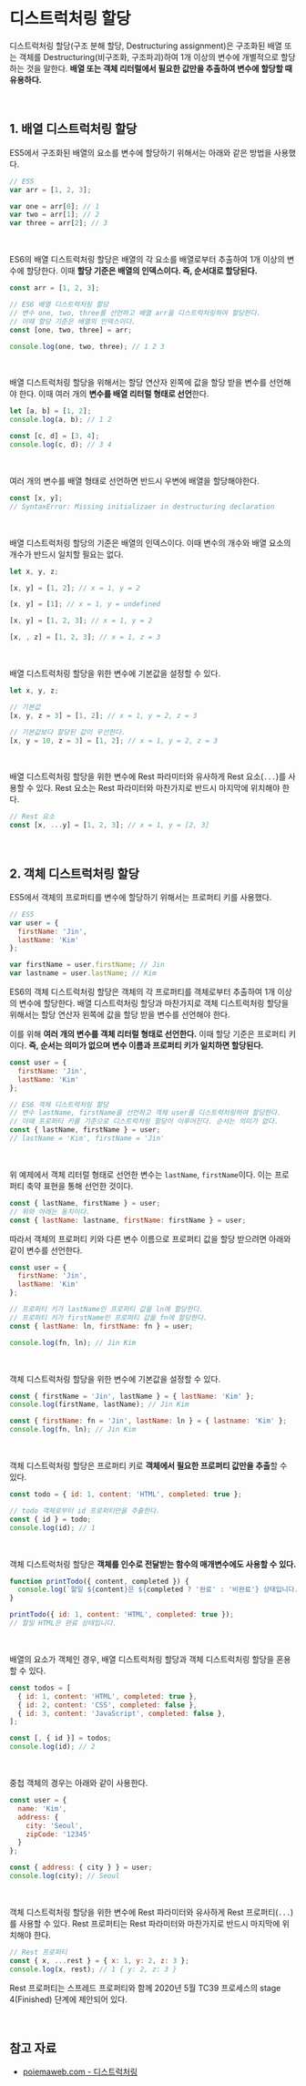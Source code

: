 # 디스트럭처링 할당

디스트럭처링 할당(구조 분해 할당, Destructuring assignment)은 구조화된 배열 또는 객체를 Destructuring(비구조화, 구조파괴)하여 1개 이상의 변수에 개별적으로 할당하는 것을 말한다. **배열 또는 객체 리터럴에서 필요한 값만을 추출하여 변수에 할당할 때 유용하다.**

&nbsp;  

## 1. 배열 디스트럭처링 할당

ES5에서 구조화된 배열의 요소를 변수에 할당하기 위해서는 아래와 같은 방법을 사용했다.

```javascript
// ES5
var arr = [1, 2, 3];

var one = arr[0]; // 1
var two = arr[1]; // 2
var three = arr[2]; // 3
```

&nbsp;  

ES6의 배열 디스트럭처링 할당은 배열의 각 요소를 배열로부터 추출하여 1개 이상의 변수에 할당한다. 이때 **할당 기준은 배열의 인덱스이다. 즉, 순서대로 할당된다.**

```javascript
const arr = [1, 2, 3];

// ES6 배열 디스트럭처링 할당
// 변수 one, two, three를 선언하고 배열 arr을 디스트럭처링하여 할당한다.
// 이때 할당 기준은 배열의 인덱스이다.
const [one, two, three] = arr;

console.log(one, two, three); // 1 2 3
```

&nbsp;  

배열 디스트럭처링 할당을 위해서는 할당 연산자 왼쪽에 값을 할당 받을 변수를 선언해야 한다. 이때 여러 개의 **변수를 배열 리터럴 형태로 선언**한다.

```javascript
let [a, b] = [1, 2];
console.log(a, b); // 1 2

const [c, d] = [3, 4];
console.log(c, d); // 3 4
```

&nbsp;  

여러 개의 변수를 배열 형태로 선언하면 반드시 우변에 배열을 할당해야한다.

```javascript
const [x, y];
// SyntaxError: Missing initializaer in destructuring declaration
```

&nbsp;  

배열 디스트럭처링 할당의 기준은 배열의 인덱스이다. 이때 변수의 개수와 배열 요소의 개수가 반드시 일치할 필요는 없다.

```javascript
let x, y, z;

[x, y] = [1, 2]; // x = 1, y = 2

[x, y] = [1]; // x = 1, y = undefined

[x, y] = [1, 2, 3]; // x = 1, y = 2

[x, , z] = [1, 2, 3]; // x = 1, z = 3
```

&nbsp;  

배열 디스트럭처링 할당을 위한 변수에 기본값을 설정할 수 있다.

```javascript
let x, y, z;

// 기본값
[x, y, z = 3] = [1, 2]; // x = 1, y = 2, z = 3

// 기본값보다 할당된 값이 우선한다.
[x, y = 10, z = 3] = [1, 2]; // x = 1, y = 2, z = 3
```

&nbsp;  

배열 디스트럭처링 할당을 위한 변수에 Rest 파라미터와 유사하게 Rest 요소(`...`)를 사용할 수 있다. Rest 요소는 Rest 파라미터와 마찬가지로 반드시 마지막에 위치해야 한다.

```javascript
// Rest 요소
const [x, ...y] = [1, 2, 3]; // x = 1, y = [2, 3]
```

&nbsp;  

## 2. 객체 디스트럭처링 할당

ES5에서 객체의 프로퍼티를 변수에 할당하기 위해서는 프로퍼티 키를 사용했다.

```javascript
// ES5
var user = {
  firstName: 'Jin',
  lastName: 'Kim'
};

var firstName = user.firstName; // Jin
var lastname = user.lastName; // Kim
```

ES6의 객체 디스트럭처링 할당은 객체의 각 프로퍼티를 객체로부터 추출하여 1개 이상의 변수에 할당한다. 배열 디스트럭처링 할당과 마찬가지로 객체 디스트럭처링 할당을 위해서는 할당 연산자 왼쪽에 값을 할당 받을 변수를 선언해야 한다.

이를 위해 **여러 개의 변수를 객체 리터럴 형태로 선언한다.** 이때 할당 기준은 프로퍼티 키이다. **즉, 순서는 의미가 없으며 변수 이름과 프로퍼티 키가 일치하면 할당된다.**

```javascript
const user = {
  firstName: 'Jin',
  lastName: 'Kim'
};

// ES6 객체 디스트럭처링 할당
// 변수 lastName, firstName을 선언하고 객체 user를 디스트럭처링하여 할당한다.
// 이때 프로퍼티 키를 기준으로 디스트럭처링 할당이 이루어진다. 순서는 의미가 없다.
const { lastName, firstName } = user;
// lastName = 'Kim', firstName = 'Jin'
```

&nbsp;  

위 예제에서 객체 리터럴 형태로 선언한 변수는 `lastName`, `firstName`이다. 이는 프로퍼티 축약 표현을 통해 선언한 것이다.

```javascript
const { lastName, firstName } = user;
// 위와 아래는 동치이다.
const { lastName: lastname, firstName: firstName } = user;
```

따라서 객체의 프로퍼티 키와 다른 변수 이름으로 프로퍼티 값을 할당 받으려면 아래와 같이 변수를 선언한다.

```javascript
const user = {
  firstName: 'Jin',
  lastName: 'Kim'
};

// 프로퍼티 키가 lastName인 프로퍼티 값을 ln에 할당한다.
// 프로퍼티 키가 firstName인 프로퍼티 값을 fn에 할당한다.
const { lastName: ln, firstName: fn } = user;

console.log(fn, ln); // Jin Kim
```

&nbsp;  

객체 디스트럭처링 할당을 위한 변수에 기본값을 설정할 수 있다.

```javascript
const { firstName = 'Jin', lastName } = { lastName: 'Kim' };
console.log(firstName, lastName); // Jin Kim

const { firstName: fn = 'Jin', lastName: ln } = { lastname: 'Kim' };
console.log(fn, ln); // Jin Kim
```

&nbsp;  

객체 디스트럭처링 할당은 프로퍼티 키로 **객체에서 필요한 프로퍼티 값만을 추출**할 수 있다.

```javascript
const todo = { id: 1, content: 'HTML', completed: true };

// todo 객체로부터 id 프로퍼티만을 추출한다.
const { id } = todo;
console.log(id); // 1
```

&nbsp;  

객체 디스트럭처링 할당은 **객체를 인수로 전달받는 함수의 매개변수에도 사용할 수 있다.**

```javascript
function printTodo({ content, completed }) {
  console.log(`할일 ${content}은 ${completed ? '완료' : '비완료'} 상태입니다.`);
}

printTodo({ id: 1, content: 'HTML', completed: true });
// 할일 HTML은 완료 상태입니다.
```

&nbsp;  

배열의 요소가 객체인 경우, 배열 디스트럭처링 할당과 객체 디스트럭처링 할당을 혼용할 수 있다.

```javascript
const todos = [
  { id: 1, content: 'HTML', completed: true },
  { id: 2, content: 'CSS', completed: false },
  { id: 3, content: 'JavaScript', completed: false },
];

const [, { id }] = todos;
console.log(id); // 2
```

&nbsp;  

중첩 객체의 경우는 아래와 같이 사용한다.

```javascript
const user = {
  name: 'Kim',
  address: {
    city: 'Seoul',
    zipCode: '12345'
  }
};

const { address: { city } } = user;
console.log(city); // Seoul
```

&nbsp;  

객체 디스트럭처링 할당을 위한 변수에 Rest 파라미터와 유사하게 Rest 프로퍼티(`...`)를 사용할 수 있다. Rest 프로퍼티는 Rest 파라미터와 마찬가지로 반드시 마지막에 위치해야 한다.

```javascript
// Rest 프로퍼티
const { x, ...rest } = { x: 1, y: 2, z: 3 };
console.log(x, rest); // 1 { y: 2, z: 3 }
```

Rest 프로퍼티는 스프레드 프로퍼티와 함께 2020년 5월 TC39 프로세스의 stage 4(Finished) 단계에 제안되어 있다.

&nbsp;  

## 참고 자료

* [poiemaweb.com - 디스트럭처링](https://poiemaweb.com/fastcampus/destructuring)

























